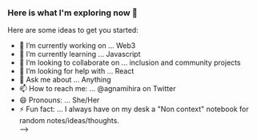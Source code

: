 ### Here is what I'm exploring now 👋



Here are some ideas to get you started:

- 🔭 I’m currently working on ... Web3
- 🌱 I’m currently learning ... Javascript
- 👯 I’m looking to collaborate on ... inclusion and community projects
- 🤔 I’m looking for help with ... React
- 💬 Ask me about ... Anything
- 📫 How to reach me: ... @agnamihira on Twitter
- 😄 Pronouns: ... She/Her
- ⚡ Fun fact: ... I always have on my desk a "Non context" notebook for random notes/ideas/thoughts.  
-->
